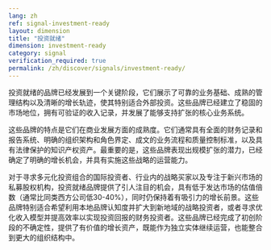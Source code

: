 ```yaml
---
lang: zh
ref: signal-investment-ready
layout: dimension
title: "投资就绪"
dimension: investment-ready
category: signal
verification_required: true
permalink: /zh/discover/signals/investment-ready/
---
```


投资就绪的品牌已经发展到一个关键阶段，它们展示了可靠的业务基础、成熟的管理结构以及清晰的增长轨迹，使其特别适合外部投资。这些品牌已经建立了稳固的市场地位，拥有可验证的收入记录，并发展了能够支持扩张的核心业务系统。

这些品牌的特点是它们在商业发展方面的成熟度。它们通常具有全面的财务记录和报告系统、明确的组织架构和角色界定、成文的业务流程和质量控制标准，以及具有法律保护的知识产权资产。最重要的是，这些品牌表现出规模扩张的潜力，已经确定了明确的增长机会，并具有实施这些战略的运营能力。

对于寻求多元化投资组合的国际投资者、行业内的战略买家以及专注于新兴市场的私募股权机构，投资就绪品牌提供了引人注目的机会，具有低于发达市场的估值倍数（通常比同类西方公司低30-40%），同时仍保持着有吸引力的增长前景。这些品牌特别适合希望利用本地品牌认知度并扩大到新地域的战略投资者，或者寻求优化收入模型并提高效率以实现投资回报的财务投资者。这些品牌已经完成了初创阶段的不确定性，提供了有价值的增长资产，既能作为独立实体继续运营，也能整合到更大的组织结构中。
